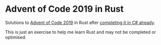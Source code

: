 # Advent of Code 2019 in Rust

Solutions to [Advent of Code 2019](https://adventofcode.com/2019) in Rust after [completing it in C# already](https://github.com/adamrodger/advent-2019).

This is just an exercise to help me learn Rust and may not be completed or optimised.
